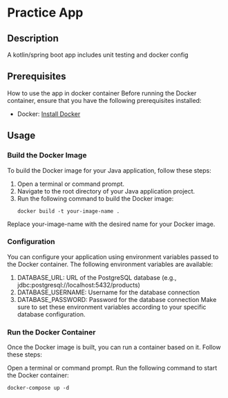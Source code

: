 # Practice App 
## Description
A kotlin/spring boot app includes unit testing  and docker config

## Prerequisites
How to use the app in docker container
Before running the Docker container, ensure that you have the following prerequisites installed:

- Docker: [Install Docker](https://docs.docker.com/get-docker/)

## Usage

### Build the Docker Image
To build the Docker image for your Java application, follow these steps:

1. Open a terminal or command prompt.
2. Navigate to the root directory of your Java application project.
3. Run the following command to build the Docker image:
   ```shell
   docker build -t your-image-name .
Replace your-image-name with the desired name for your Docker image.

###  Configuration
You can configure your application using environment variables passed to the Docker container. The following environment variables are available:

1. DATABASE_URL: URL of the PostgreSQL database (e.g., jdbc:postgresql://localhost:5432/products)
2. DATABASE_USERNAME: Username for the database connection
3. DATABASE_PASSWORD: Password for the database connection
Make sure to set these environment variables according to your specific database configuration.
###  Run the Docker Container
Once the Docker image is built, you can run a container based on it. Follow these steps:

Open a terminal or command prompt.
Run the following command to start the Docker container:
   ```shell
   docker-compose up -d 

